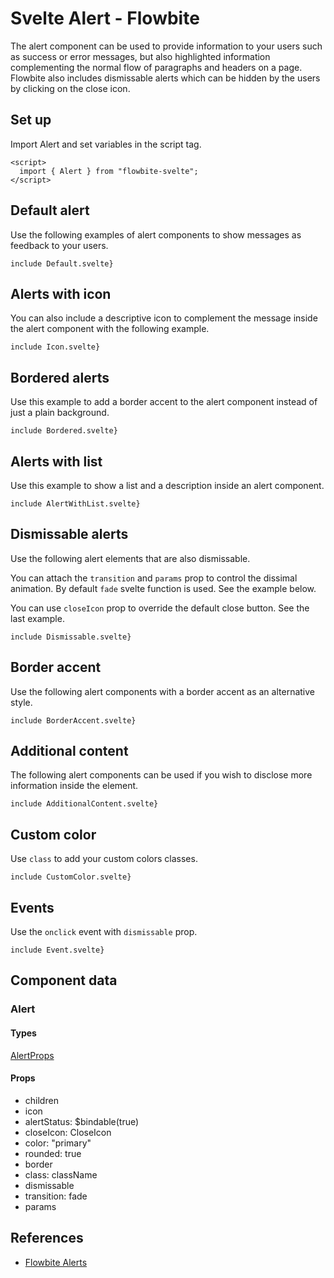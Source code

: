 # Svelte Alert - Flowbite


The alert component can be used to provide information to your users such as success or error messages, but also highlighted information complementing the normal flow of paragraphs and headers on a page. Flowbite also includes dismissable alerts which can be hidden by the users by clicking on the close icon.

## Set up

Import Alert and set variables in the script tag.

```svelte
<script>
  import { Alert } from "flowbite-svelte";
</script>
```

## Default alert

Use the following examples of alert components to show messages as feedback to your users.

```svelte
include Default.svelte}
```

## Alerts with icon

You can also include a descriptive icon to complement the message inside the alert component with the following example.

```svelte
include Icon.svelte}
```

## Bordered alerts

Use this example to add a border accent to the alert component instead of just a plain background.

```svelte
include Bordered.svelte}
```

## Alerts with list

Use this example to show a list and a description inside an alert component.

```svelte
include AlertWithList.svelte}
```

## Dismissable alerts

Use the following alert elements that are also dismissable.

You can attach the `transition` and `params` prop to control the dissimal animation. By default `fade` svelte function is used. See the example below.

You can use `closeIcon` prop to override the default close button. See the last example.

```svelte
include Dismissable.svelte}
```

## Border accent

Use the following alert components with a border accent as an alternative style.

```svelte
include BorderAccent.svelte}
```

## Additional content

The following alert components can be used if you wish to disclose more information inside the element.

```svelte
include AdditionalContent.svelte}
```

## Custom color

Use `class` to add your custom colors classes.

```svelte
include CustomColor.svelte}
```

## Events

Use the `onclick` event with `dismissable` prop.

```svelte
include Event.svelte}
```

## Component data

### Alert

#### Types

[AlertProps](https://github.com/themesberg/flowbite-svelte/blob/main/src/lib/types.ts#L192)

#### Props

- children
- icon
- alertStatus: $bindable(true)
- closeIcon: CloseIcon
- color: "primary"
- rounded: true
- border
- class: className
- dismissable
- transition: fade
- params


## References

- [Flowbite Alerts](https://flowbite.com/docs/components/alerts/)


